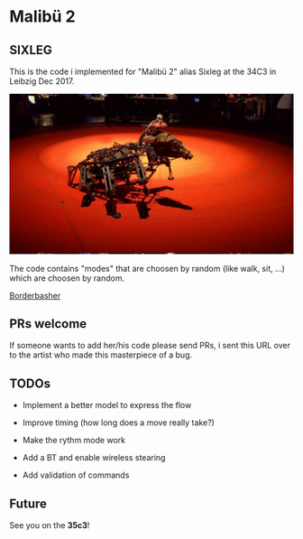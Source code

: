 Malibü 2
========

SIXLEG
------

This is the code i implemented for "Malibü 2" alias Sixleg at the 34C3 in Leibzig Dec 2017.

[![Sixleg](https://github.com/emdete/Sixleg/raw/master/2017-12-27T15:34:28-2.jpg)](https://github.com/emdete/Sixleg/raw/master/2017-12-27T15:34:28.webm)

The code contains "modes" that are choosen by random (like walk, sit, ...) which are choosen by random.

[Borderbasher](https://github.com/TanteElli/Borderbasher/)

PRs welcome
-----------

If someone wants to add her/his code please send PRs, i sent this URL over to the artist who made this masterpiece of a bug.

TODOs
-----

- Implement a better model to express the flow

- Improve timing (how long does a move really take?)

- Make the rythm mode work

- Add a BT and enable wireless stearing

- Add validation of commands

Future
------

See you on the **35c3**!

